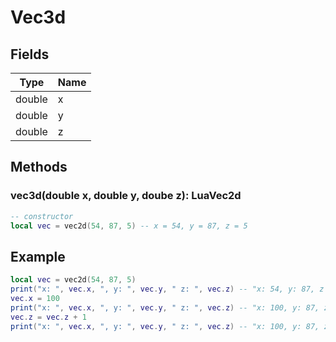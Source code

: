 # Vec3d

## Fields

| Type   | Name |
| ------ | ---- |
| double | x    |
| double | y    |
| double | z    |

## Methods

### vec3d(double x, double y, doube z): LuaVec2d

```lua
-- constructor
local vec = vec2d(54, 87, 5) -- x = 54, y = 87, z = 5
```

## Example

```lua
local vec = vec2d(54, 87, 5)
print("x: ", vec.x, ", y: ", vec.y, " z: ", vec.z) -- "x: 54, y: 87, z = 5"
vec.x = 100
print("x: ", vec.x, ", y: ", vec.y, " z: ", vec.z) -- "x: 100, y: 87, z: 5"
vec.z = vec.z + 1
print("x: ", vec.x, ", y: ", vec.y, " z: ", vec.z) -- "x: 100, y: 87, z: 6"
```

